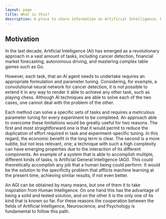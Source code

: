 ```yaml
---
layout: page
title: What is this?
description: A place to share information on Artificial Intelligence, Neuroscience, Psychology and everything in between.
---
```

## Motivation
In the last decade, Artificial Intelligence (AI) has emerged as a revolutionary
approach in a vast amount of tasks, including cancer detection, financial market
forecasting, autonomous driving, and mastering complex table games such as Go.

However, each task, that an AI agent needs to undertake requires an appropriate formulation and parameter
tuning. Considering, for example, a convolutional neural network for cancer
detection, it is not possible to extend it in any way to render it able to achieve any
other task, such as playing chess. Although AI techniques are able to solve each of the
two cases, one cannot deal with the problem of the other.

Each method can solve a specific sets of tasks and requires a meticulous
parameter tuning for every experiment to be completed. An approach able to
overcome these limitations would be greatly useful for two reasons. The first and
most straightforward one is that it would permit to reduce the duplication of effort
required in task and experiment-specific tuning. In this regard, the economic benefit
in the long term is clear. The second is a more subtle, but not less relevant, one; a
technique with such a high complexity can have emerging properties due to the
interaction of its different components.
An example of a system that is able to accomplish multiple, different kinds of
tasks, is Artificial General Intelligence (AGI). This could theoretically accomplish any
job that a human being could perform. It would be the solution to the specificity
problem that afflicts machine learning at the present time, achieving similar results,
if not even better.

An AGI can be obtained by many means, but one of them it to take inspiration from Human Intelligence.
On one hand this has the advantage of being a solid and tested solution, and on the other it is the only one of its kind that is known so far. For these reasons the cooperation between the fields of Artificial Intelligence, Neuroscience, and Psychology is fundamental to follow this path.

